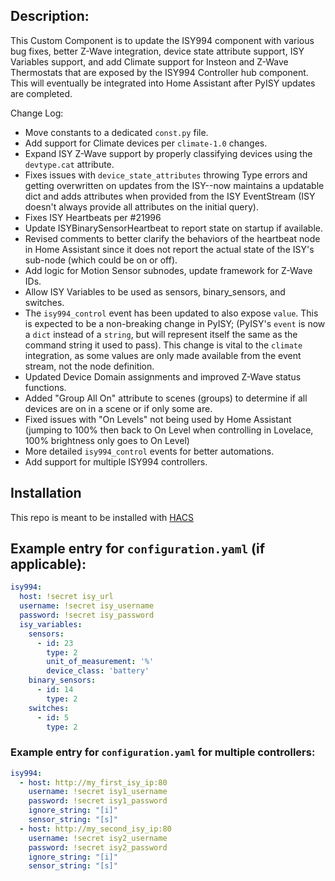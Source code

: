 ## Description:
This Custom Component is to update the ISY994 component with various bug fixes, better Z-Wave integration, device state attribute support, ISY Variables support, and add Climate support for Insteon and Z-Wave Thermostats that are exposed by the ISY994 Controller hub component.  This will eventually be integrated into Home Assistant after PyISY updates are completed.

Change Log:

- Move constants to a dedicated `const.py` file.
- Add support for Climate devices per `climate-1.0` changes.
- Expand ISY Z-Wave support by properly classifying devices using the `devtype.cat` attribute.
- Fixes issues with `device_state_attributes` throwing Type errors and getting overwritten on updates from the ISY--now maintains a updatable dict and adds attributes when provided from the ISY EventStream (ISY doesn't always provide all attributes on the initial query).
- Fixes ISY Heartbeats per #21996
- Update ISYBinarySensorHeartbeat to report state on startup if available.
- Revised comments to better clarify the behaviors of the heartbeat node in Home Assistant since it does not report the actual state of the ISY's sub-node (which could be on or off).
- Add logic for Motion Sensor subnodes, update framework for Z-Wave IDs.
- Allow ISY Variables to be used as sensors, binary_sensors, and switches.
- The `isy994_control` event has been updated to also expose `value`.  This is expected to be a non-breaking change in PyISY; (PyISY's `event` is now a `dict` instead of a `string`, but will represent itself the same as the command string it used to pass).  This change is vital to the `climate` integration, as some values are only made available from the event stream, not the node definition.
- Updated Device Domain assignments and improved Z-Wave status functions.
- Added "Group All On" attribute to scenes (groups) to determine if all devices are on in a scene or if only some are.
- Fixed issues with "On Levels" not being used by Home Assistant (jumping to 100% then back to On Level when controlling in Lovelace, 100% brightness only goes to On Level)
- More detailed `isy994_control` events for better automations.
- Add support for multiple ISY994 controllers.

## Installation

This repo is meant to be installed with [HACS](https://custom-components.github.io/hacs/)

## Example entry for `configuration.yaml` (if applicable):
```yaml
isy994:
  host: !secret isy_url
  username: !secret isy_username
  password: !secret isy_password
  isy_variables:
    sensors:
      - id: 23
        type: 2
        unit_of_measurement: '%'
        device_class: 'battery'
    binary_sensors:
      - id: 14
        type: 2
    switches:
      - id: 5
        type: 2
```

### Example entry for `configuration.yaml` for multiple controllers:
```yaml
isy994:
  - host: http://my_first_isy_ip:80
    username: !secret isy1_username
    password: !secret isy1_password
    ignore_string: "[i]"
    sensor_string: "[s]"
  - host: http://my_second_isy_ip:80
    username: !secret isy2_username
    password: !secret isy2_password
    ignore_string: "[i]"
    sensor_string: "[s]"
```
